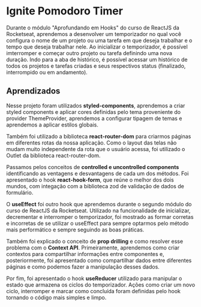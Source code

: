 # Ignite Pomodoro Timer

Durante o módulo "Aprofundando em Hooks" do curso de ReactJS da Rocketseat, aprendemos a desenvolver um temporizador no qual você configura o nome de um projeto ou uma tarefa em que deseja trabalhar e o tempo que deseja trabalhar nele. Ao inicializar o temporizador, é possível imterromper e começar outro projeto ou tarefa definindo uma nova duração. Indo para a aba de histórico, é possível acessar um histórico de todos os projetos e tarefas criadas e seus respectivos status (finalizado, interrompido ou em andamento).

## Aprendizados

Nesse projeto foram utilizados **styled-components**, aprendemos a criar styled components e aplicar cores definidas pelo tema proveniente do provider ThemeProvider, aprendemos a configurar tipagem de temas e aprendemos a aplicar estilos globais.

Também foi utilizado a biblioteca **react-router-dom** para criarmos páginas em diferentes rotas da nossa aplicação. Como o layout das telas não mudam muito independente da rota que o usuário acessa, foi utilizado o Outlet da biblioteca react-router-dom.

Passamos pelos conceitos de **controlled e uncontrolled components** identificando as ventagens e desvantagens de cada um dos métodos. Foi apresentado o hook **react-hook-form**, que reúne o melhor dos dois mundos, com integação com a biblioteca zod de validação de dados de formulário.

O **useEffect** foi outro hook que aprendemos durante o segundo módulo do curso de ReactJS da Rocketseat. Utilizado na funcionalidade de inicializar, decrementar e interromper o temporizador, foi mostrado as formar corretas e incorretas de se utilizar o useEffect para sempre optarmos pelo método mais performático e sempre seguindo as boas práticas.

Também foi explicado o conceito de **prop drilling** e como resolver esse problema com o **Context API**. Primeiramente, aprendemos como criar contextos para compartilhar informações entre componentes e, posteriormente, foi apresentado como compartilhar dados entre diferentes páginas e como podemos fazer a manipulação desses dados.

Por fim, foi apresentado o hook **useReducer** utilizado para manipular o estado que armazena os ciclos do temporizador. Ações como criar um novo ciclo, interromper e marcar como concluída foram definidas pelo hook tornando o código mais simples e limpo.